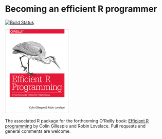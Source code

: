 
<!-- README.md is generated from README.Rmd. Please edit that file -->
Becoming an efficient R programmer
==================================

[![Build Status](https://travis-ci.org/csgillespie/efficient.png?branch=master)](https://travis-ci.org/csgillespie/efficient)

![alt text](front_scale.png)

The associated R package for the forthcoming O'Reilly book: [Efficient R programming](https://csgillespie.github.io/efficientR/) by Colin Gillespie and Robin Lovelace. Pull requests and general comments are welcome.
